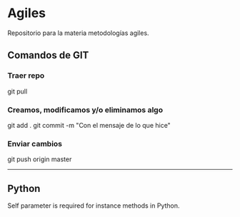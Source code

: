 # Agiles
Repositorio para la materia metodologías agiles.


## Comandos de GIT
### Traer repo
git pull

### Creamos, modificamos y/o eliminamos algo
git add .
git commit -m "Con el mensaje de lo que hice"

### Enviar cambios
git push origin master

___

## Python
Self parameter is required for instance methods in Python.